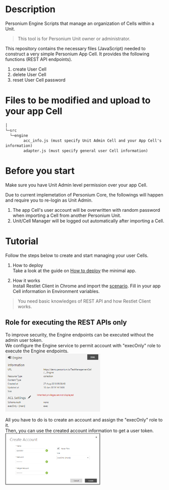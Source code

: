 # Description  
Personium Engine Scripts that manage an organization of Cells within a Unit.  
> This tool is for Personium Unit owner or administrator.  

This repository contains the necessary files (JavaScript) needed to construct a very simple Personium App Cell. It provides the following functions (REST API endpoints).  

1. create User Cell  
1. delete User Cell  
1. reset User Cell password  

# Files to be modified and upload to your app Cell    

    │      
    └─src
      └─engine
            acc_info.js (must specify Unit Admin Cell and your App Cell's information)
            adapter.js (must specify general user Cell information)

# Before you start  
Make sure you have Unit Admin level permission over your app Cell.  

Due to current implemetation of Personium Core, the followings will happen and require you to re-login as Unit Admin.  

1. The app Cell's user account will be overwritten with random password when importing a Cell from another Personium Unit.  
1. Unit/Cell Manager will be logged out automatically after importing a Cell.  

# Tutorial  
Follow the steps below to create and start managing your user Cells.  

1. How to deploy  
Take a look at the guide on [How to deploy](doc/HowToDeploy.md) the minimal app.  

1. How it works  
Install Restlet Client in Chrome and import the [scenario](doc/RestletClient.json). Fill in your app Cell information in Environment variables.   
> You need basic knowledges of REST API and how Restlet Client works.  

## Role for executing the REST APIs only  
To improve security, the Engine endpoints can be executed without the admin user token.  
We configure the Engine service to permit account with "execOnly" role to execute the Engine endpoints.  
<a href='./doc/Engine_ACL.png' target='_blank'><img src="./doc/Engine_ACL.png" alt="Engine ACL" width="300"/></a>  

All you have to do is to create an account and assign the "execOnly" role to it.  
Then, you can use the created account information to get a user token.  
<a href='./doc/create_account.png' target='_blank'><img src="./doc/create_account.png" alt="create account" width="300"/></a>  
